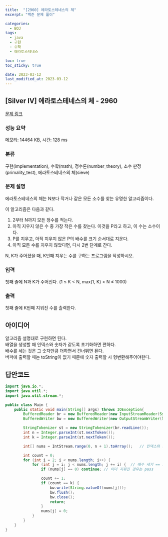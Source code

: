 ```yaml
---
title:  "[2960] 에라토스테네스의 체"
excerpt: "백준 문제 풀이"

categories:
  - BOJ
tags:
  - java
  - 구현
  - 수학
  - 에라토스테네스

toc: true
toc_sticky: true

date: 2023-03-12
last_modified_at: 2023-03-12
---
```

## [Silver IV] 에라토스테네스의 체 - 2960 

[문제 링크](https://www.acmicpc.net/problem/2960) 

### 성능 요약

메모리: 14464 KB, 시간: 128 ms

### 분류

구현(implementation), 수학(math), 정수론(number_theory), 소수 판정(primality_test), 에라토스테네스의 체(sieve)

### 문제 설명

<p>에라토스테네스의 체는 N보다 작거나 같은 모든 소수를 찾는 유명한 알고리즘이다.</p>

<p>이 알고리즘은 다음과 같다.</p>

<ol>
	<li>2부터 N까지 모든 정수를 적는다.</li>
	<li>아직 지우지 않은 수 중 가장 작은 수를 찾는다. 이것을 P라고 하고, 이 수는 소수이다.</li>
	<li>P를 지우고, 아직 지우지 않은 P의 배수를 크기 순서대로 지운다.</li>
	<li>아직 모든 수를 지우지 않았다면, 다시 2번 단계로 간다.</li>
</ol>

<p>N, K가 주어졌을 때, K번째 지우는 수를 구하는 프로그램을 작성하시오.</p>

### 입력 

 <p>첫째 줄에 N과 K가 주어진다. (1 ≤ K < N, max(1, K) < N ≤ 1000)</p>

### 출력 

 <p>첫째 줄에 K번째 지워진 수를 출력한다.</p>

## 아이디어
알고리즘 설명대로 구현하면 된다.  
배열을 생성할 때 인덱스와 숫자가 같도록 초기화하면 편하다.  
배수를 세는 것은 그 숫자만큼 더하면서 건너뛰면 된다.  
버퍼에 출력할 때는 toString이 없기 때문에 숫자 출력할 시 형변환해주어야한다.  

## 답안코드
```java
import java.io.*;
import java.util.*;
import java.util.stream.*;

public class Main {
    public static void main(String[] args) throws IOException{
        BufferedReader br = new BufferedReader(new InputStreamReader(System.in));
        BufferedWriter bw = new BufferedWriter(new OutputStreamWriter(System.out));

        StringTokenizer st = new StringTokenizer(br.readLine());
        int n = Integer.parseInt(st.nextToken());
        int k = Integer.parseInt(st.nextToken());

        int[] nums = IntStream.range(0, n + 1).toArray();   // 인덱스와 숫자가 똑같도록 만들기 위해 0부터 배열 초기화

        int count = 0;
        for (int i = 2; i < nums.length; i++) {
            for (int j = i; j < nums.length; j += i) {  // 배수 세기 == 그 숫자만큼 더하면서 건너뛰기
                if (nums[j] == 0) continue; // 이미 지워진 경우는 pass

                count += 1;
                if (count == k) {
                    bw.write(String.valueOf(nums[j]));
                    bw.flush();
                    bw.close();
                    return;
                }
                nums[j] = 0;
            }
        }
    }
}
```